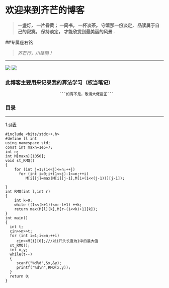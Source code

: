 # 欢迎来到齐芒的博客
>  **一盏灯， 一片昏黄； 一简书， 一杯淡茶。 守着那一份淡定， 品读属于自己的寂寞。 保持淡定， 才能欣赏到最美丽的风景 .**

##专属座右铭
> *齐芒行，川锋明！*
----
![](https://cdn.luogu.com.cn/upload/image_hosting/a5tc02q3.png)
![](https://cdn.luogu.com.cn/upload/image_hosting/zx1q0ua3.png)

###  此博客主要用来记录我的算法学习（权当笔记）
                            ```如有不足，敬请大佬指正```
###  目录



---
1.[st表](https://paste.ubuntu.com/p/WvGHYX45Fm/)

```
#include <bits/stdc++.h>
#define ll int 
using namespace std;
const int maxn=1e5+7;
int n;
int M[maxn][1050];
void st_RMQ()
{
    for (int j=1;(1<<j)<=n;++j)
      for (int i=0;i+(1<<j)-1<=n;++i)
         M[i][j]=max(M[i][j-1],M[i+(1<<(j-1))][j-1]);

}
int RMQ(int l,int r)
{
    int k=0;
    while ((1<<(k+1))<=r-l+1) ++k;
    return max(M[l][k],M[r-(1<<k)+1][k]);
}
int main()
{
  int t;
  cin>>n>>t;
  for (int i=1;i<=n;++i)
     cin>>M[i][0];///以i开头长度为1中的最大值
  st_RMQ();
  int x,y;
  while(t--)
  {
     scanf("%d%d",&x,&y);
     printf("%d\n",RMQ(x,y));
  }
  return 0;
}
```
